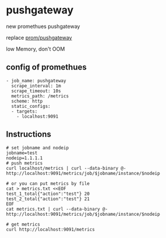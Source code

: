 # pushgateway


new promethues pushgateway


replace [prom/pushgateway](https://github.com/prometheus/pushgateway)


low Memory, don't OOM

## config of promethues
```
- job_name: pushgateway
  scrape_interval: 1m
  scrape_timeout: 10s
  metrics_path: /metrics
  scheme: http
  static_configs:
  - targets:
    - localhost:9091
```

## Instructions
```
# set jobname and nodeip
jobname=test
nodeip=1.1.1.1
# push metrics
curl localhost/metrics | curl --data-binary @- http://localhost:9091/metrics/job/$jobname/instance/$nodeip

# or you can put metrics by file
cat > metrics.txt <<EOF
test_1_total{"action":"test"} 20
test_2_total{"action":"test"} 21
EOF
cat metrics.txt | curl --data-binary @- http://localhost:9091/metrics/job/$jobname/instance/$nodeip

# get metrics
curl http://localhost:9091/metrics

```
